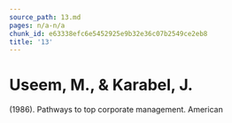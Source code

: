 ```yaml
---
source_path: 13.md
pages: n/a-n/a
chunk_id: e63338efc6e5452925e9b32e36c07b2549ce2eb8
title: '13'
---
```

# Useem, M., & Karabel, J.

(1986). Pathways to top corporate management. American
